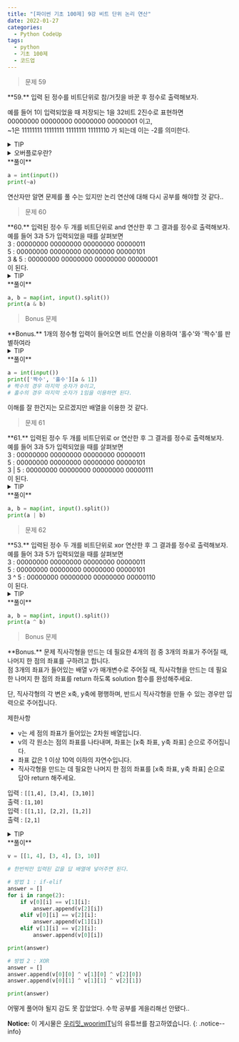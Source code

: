 ```yaml
---
title: "[파이썬 기초 100제] 9강 비트 단위 논리 연산"
date: 2022-01-27
categories:
  - Python CodeUp
tags:
  - python
  - 기초 100제
  - 코드업
---
```


> 문제 59

<div class="notice--success" markdown="1">
**59.**   
입력 된 정수를 비트단위로 참/거짓을 바꾼 후 정수로 출력해보자.

예를 들어 1이 입력되었을 때 저장되는 1을 32비트 2진수로 표현하면<br>
00000000 00000000 00000000 00000001 이고,<br>
~1은 11111111 11111111 11111111 11111110 가 되는데 이는 -2를 의미한다.
</div>

<details>
<summary>TIP</summary>
<div markdown="1">

비트단위(bitwise)연산자 ' ~ ' 를 붙이면 된다.
(~ : tilde, 틸드라고 읽는다.)

`~` | bitwise not
`&` | bitwise and
`|` | bitwise or
`^` | bitwise xor
`<<` | bitwise left shift
`>>` | bitwise right shift

</div>
</details>

<details>
<summary>오버플로우란?</summary>
<div markdown="1">

컴퓨터에 저장되는 모든 데이터들은 2진수 형태로 바뀌어 저장된다.

0과 1로만 구성되는 비트단위들로 변환되어 저장되는데,

양의 정수는 2진수 형태로 바뀌어 저장되고,

음의 정수는 "2의 보수 표현"방법으로 저장된다.

예를 들어 파이썬에서는 int형(4바이트(byte), 32비트)으로 선언된 변수에 양의 정수 5를 저장하면

5의 2진수 형태인 101이 32비트로 만들어져

`00000000 00000000 00000000 00000101`

로 저장된다.(공백은 보기 편하도록 임의로 분리)

int 형의 정수 0은

`00000000 00000000 00000000 00000000`

그리고 -1은 0에서 1을 더 빼고 32비트만 표시하는 형태로

`11111111 11111111 11111111 11111111` 로 저장된다.

-2는 -1에서 1을 더 빼면 된다.

`11111111 11111111 11111111 11111110` 로 저장된다.

그래서 int 형으로 선언된 변수에는 최소 `-2147483648` 을 의미하는

`10000000 00000000 00000000 00000000` 부터

최대 `+2147483647` 을 의미하는

`01111111 11111111 11111111 11111111` 로 저장될 수 있는 것이다.

그렇다면 `-2147483648`

`10000000 00000000 00000000 00000000` 에서 1을 더 뺀다면?

`01111111 11111111 11111111 11111111` 이 된다.

즉 `-2147483649` 가 아닌 `+2147483647` 이 되는 것이다.

이러한 것을 "오버플로우(overflow, 넘침)"라고 한다.

이러한 내용을 간단히 표시하면, 정수 n이라고 할 때,

`~n = -n - 1`

`-n = ~n + 1` 과 같은 관계로 표현된다.

</div>
</details>

<div class="notice" markdown="1">
**풀이**

```python
a = int(input())
print(~a)
```
연산자만 알면 문제를 풀 수는 있지만 논리 연산에 대해 다시 공부를 해야할 것 같다..
</div>

> 문제 60

<div class="notice--success" markdown="1">
**60.**   
입력된 정수 두 개를 비트단위로 and 연산한 후 그 결과를 정수로 출력해보자.<br>
예를 들어 3과 5가 입력되었을 때를 살펴보면<br>
3 : 00000000 00000000 00000000 00000011<br>
5 : 00000000 00000000 00000000 00000101<br>
3 & 5 : 00000000 00000000 00000000 00000001<br>
이 된다.
</div>

<details>
<summary>TIP</summary>
<div markdown="1">

비트단위(bitwise)연산자 &를 사용하면 된다.(and, ampersand, 앰퍼센드라고 읽는다.)
비트단위 and 연산은 두 비트열이 주어졌을 때, 둘 다 1인 부분의 자리만 1로 만들어주는 것과 같다.

이 연산을 이용하면 어떤 비트열의 특정 부분만 모두 0으로도 만들 수 있는데
192.168.0.31   : 11000000.10101000.00000000.00011111
255.255.255.0 : 11111111.11111111.11111111.00000000

두 개의 ip 주소를 & 연산하면
192.168.0.0 : 110000000.10101000.0000000.00000000 을 계산할 수 있다.

실제로 이 계산은 네트워크에 연결되어 있는 두 개의 컴퓨터가 데이터를 주고받기 위해
같은 네트워크에 있는지 아닌지를 판단하는데 사용된다.

이러한 비트단위 연산은 빠른 계산이 필요한 그래픽처리에서
마스크연산(특정 부분을 가리고 출력하는)을 수행하는 데에도 효과적으로 사용된다

</div>
</details>

<div class="notice" markdown="1">
**풀이**

```python
a, b = map(int, input().split())
print(a & b)
```
</div>

> Bonus 문제

<div class="notice--danger" markdown="1">
**Bonus.**   
1개의 정수형 입력이 들어오면 비트 연산을 이용하여 '홀수'와 '짝수'를 판별하여라
</div>

<details>
<summary>TIP</summary>
<div markdown="1">

'짝수'와 '홀수'를 리스트에 담고 짝수일 때는 '짝수'를, 홀수일 때는 '홀수'를 출력하게 한다.
0이 아닌 어떠한 정수일지라도 1과 비트단위 논리곱(&)을 수행하게 되면 1이 되는 특성을 이용한다.

</div>
</details>

<div class="notice" markdown="1">
**풀이**

```python
a = int(input())
print(['짝수', '홀수'][a & 1])
# 짝수의 경우 마지막 숫자가 0이고,
# 홀수의 경우 마지막 숫자가 1임을 이용하면 된다.
```
이해를 잘 한건지는 모르겠지만 배열을 이용한 것 같다.
</div>

> 문제 61

<div class="notice--success" markdown="1">
**61.**   
입력된 정수 두 개를 비트단위로 or 연산한 후 그 결과를 정수로 출력해보자.<br>
예를 들어 3과 5가 입력되었을 때를 살펴보면<br>
3 : 00000000 00000000 00000000 00000011<br>
5 : 00000000 00000000 00000000 00000101<br>
3 | 5 : 00000000 00000000 00000000 00000111<br>
이 된다.
</div>

<details>
<summary>TIP</summary>
<div markdown="1">

비트단위(bitwise) 연산자 |(or, vertical bar, 버티컬바)를 사용하면 된다.
| 은 파이프(pipe)연산자라고도 불리는 경우가 있다.
비트단위 or 연산은 둘 중 하나라도 1인 자리를 1로 만들어주는 것과 같다.
이러한 비트단위 연산은 빠른 계산이 필요한 그래픽처리에서도 효과적으로 사용된다.

</div>
</details>

<div class="notice" markdown="1">
**풀이**

```python
a, b = map(int, input().split())
print(a | b)
```
</div>

> 문제 62

<div class="notice--success" markdown="1">
**53.**   
입력된 정수 두 개를 비트단위로 xor 연산한 후 그 결과를 정수로 출력해보자.<br>
예를 들어 3과 5가 입력되었을 때를 살펴보면<br>
3 : 00000000 00000000 00000000 00000011<br>
5 : 00000000 00000000 00000000 00000101<br>
3 ^ 5 : 00000000 00000000 00000000 00000110<br>
이 된다.
</div>

<details>
<summary>TIP</summary>
<div markdown="1">

비트단위(bitwise) 연산자 ^(xor, circumflex/caret, 서컴플렉스/카릿)를 사용하면 된다.
주의 ^은 수학식에서 거듭제곱(power)을 나타내는 기호와 모양은 같지만, 파이썬에서는 전혀 다른 배타적 논리합(xor, 서로 다를 때 1)의 의미를 가진다.

![image]({{ site.url }}{{ site.baseurl }}/assets/images/python/05.png){: .align-center}

이러한 비트단위 연산은 빠른 계산이 필요한 그래픽처리에서도 효과적으로 사용된다.

구체적으로 설명하자면,
두 장의 이미지가 겹쳐졌을 때 색이 서로 다른 부분만 처리할 수 있다.
배경이 되는 그림과 배경 위에서 움직이는 그림이 있을 때,
두 그림에서 차이만 골라내 배경 위에서 움직이는 그림의 색으로 바꿔주면
전체 그림을 구성하는 모든 점들의 색을 다시 계산해 입히지 않고
보다 효과적으로 그림을 처리할 수 있게 되는 것이다.
비행기 슈팅게임 등을 상상해보면 된다.

</div>
</details>

<div class="notice" markdown="1">
**풀이**

```python
a, b = map(int, input().split())
print(a ^ b)
```
</div>

> Bonus 문제

<div class="notice--danger" markdown="1">
**Bonus.**   
문제 직사각형을 만드는 데 필요한 4개의 점 중 3개의 좌표가 주어질 때, 나머지 한 점의 좌표를 구하려고 합니다.<br>
점 3개의 좌표가 들어있는 배열 v가 매개변수로 주어질 때, 직사각형을 만드는 데 필요한 나머지 한 점의 좌표를 return 하도록 solution 함수를 완성해주세요.<br>

단, 직사각형의 각 변은 x축, y축에 평행하며, 반드시 직사각형을 만들 수 있는 경우만 입력으로 주어집니다.<br>

제한사항<br>
- v는 세 점의 좌표가 들어있는 2차원 배열입니다.<br>
- v의 각 원소는 점의 좌표를 나타내며, 좌표는 [x축 좌표, y축 좌표] 순으로 주어집니다.<br>
- 좌표 값은 1 이상 10억 이하의 자연수입니다.<br>
- 직사각형을 만드는 데 필요한 나머지 한 점의 좌표를 [x축 좌표, y축 좌표] 순으로 담아 return 해주세요.<br>

입력 : `[[1,4], [3,4], [3,10]]`<br>
출력 : `[1,10]`<br>
입력 : `[[1,1], [2,2], [1,2]]`<br>
출력 : `[2,1]`
</div>

<details>
<summary>TIP</summary>
<div markdown="1">

나머지 한 점의 좌표는 기존에 좌표에서 없는 좌표이니, 1번만 입력된 좌표들을 찾아서 반환해주면 된다.
XOR 연산을 통해 구현할 수도 있으며, 이 경우 코드의 실행 속도가 굉장히 빠르다.

</div>
</details>

<div class="notice" markdown="1">
**풀이**

```python
v = [[1, 4], [3, 4], [3, 10]]

# 한번씩만 입력된 값을 답 배열에 넣어주면 된다.

# 방법 1 : if-elif
answer = []
for i in range(2):
    if v[0][i] == v[1][i]:
        answer.append(v[2][i])
    elif v[0][i] == v[2][i]:
        answer.append(v[1][i])
    elif v[1][i] == v[2][i]:
        answer.append(v[0][i])

print(answer)

# 방법 2 : XOR
answer = []
answer.append(v[0][0] ^ v[1][0] ^ v[2][0])
answer.append(v[0][1] ^ v[1][1] ^ v[2][1])

print(answer)
```
어떻게 풀어야 될지 감도 못 잡았었다. 수학 공부를 게을리해선 안됐다..
</div>

**Notice:** 이 게시물은 [우리밋_woorimIT](https://www.youtube.com/watch?v=7sykajCtgCw&list=PLSK4WsJ8JS4dOszA7Zr8paqI81Mv27tNq&index=2)님의 유튜브를 참고하였습니다.
{: .notice--info}